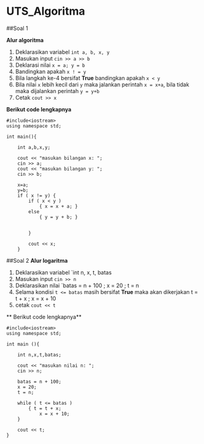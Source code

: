 # UTS_Algoritma


##Soal 1

**Alur algoritma**
1. Deklarasikan variabel `int a, b, x, y`
2. Masukan input `cin >> a >> b`
3. Deklarasi nilai `x = a; y = b`
4. Bandingkan apakah `x ! = y`
5. Bila langkah ke-4 bersifat **True** bandingkan apakah `x < y`
6. Bila nilai `x` lebih kecil dari `y` maka jalankan perintah `x = x+a`, bila tidak maka dijalankan perintah `y = y+b`
7. Cetak `cout >> x`

**Berikut code lengkapnya**
```
#include<iostream>
using namespace std;

int main(){

    int a,b,x,y;

    cout << "masukan bilangan x: ";
    cin >> a;
    cout << "masukan bilangan y: ";
    cin >> b;

    x=a;
    y=b;
    if ( x != y) {
        if ( x < y )
            { x = x + a; }
        else
            { y = y + b; }


        }

        cout << x;
    }
```


##Soal 2
**Alur logaritma**
1. Deklarasikan variabel `int n, x, t, batas
2. Masukan input `cin >> n`
3. Deklarasikan nilai `batas = n + 100 ; x = 20 ; t = n
4. Selama kondisi `t <= batas` masih bersifat **True** maka akan dikerjakan t = t + x ; x = x + 10
5. cetak `cout << t`

** Berikut code lengkapnya**
```
#include<iostream>
using namespace std;

int main (){

    int n,x,t,batas;

    cout << "masukan nilai n: ";
    cin >> n;

    batas = n + 100;
    x = 20;
    t = n;

    while ( t <= batas )
        { t = t + x;
            x = x + 10;
    }

    cout << t;
}
```